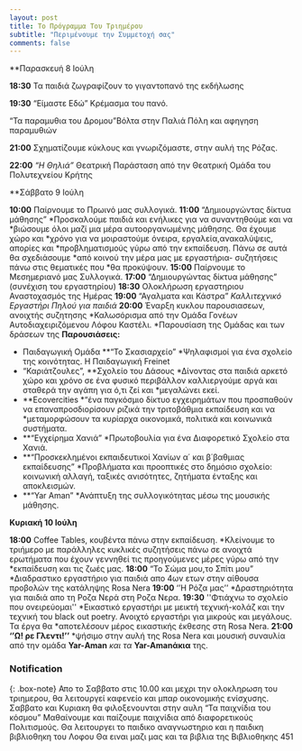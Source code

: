 ```yaml
---
layout: post
title: Το Πρόγραμμα Του Τριημέρου
subtitle: "Περιμένουμε την Συμμετοχή σας"
comments: false
---
```

**Παρασκευή 8 Ιούλη

**18:30**  Τα παιδιά ζωγραφίζουν το γιγαντοπανό της εκδήλωσης

**19:30**  “Είµαστε Εδώ” Κρέµασµα του πανό.

“Τα παραµυθια του Δροµου”Βόλτα στην Παλιά Πόλη και αφηγηση παραµυθιών

**21:00**  Σχηµατίζουµε κύκλους και γνωριζόµαστε, στην αυλή της Ρόζας.

**22:00** *“Η Θηλιά”* Θεατρική Παράσταση από την Θεατρική Οµάδα του Πολυτεχνείου Κρήτης

**Σάββατο 9 Ιούλη

**10:00**  Παίρνουµε το Πρωινό µας συλλογικά.
**11:00**  “Δηµιουργώντας δίκτυα µάθησης”
*Προσκαλούµε παιδιά και ενήλικες για να συναντηθούµε και να
*βιώσουµε όλοι µαζί µια µέρα αυτοοργανωµένης µάθησης. Θα έχουµε χώρο και
*χρόνο για να µοιραστούµε όνειρα, εργαλεία,ανακαλύψεις, απορίες και
*προβληµατισµούς γύρω από την εκπαίδευση. Πάνω σε αυτά θα σχεδιάσουµε
*από κοινού την µέρα µας µε εργαστήρια- συζητήσεις πάνω στις θεµατικές που
*θα προκύψουν.
**15:00**  Παίρνουµε το Μεσηµεριανό µας Συλλογικά.
**17:00**  “Δηµιουργώντας δίκτυα µάθησης” (συνέχιση του εργαστηρίου)
**18:30** Ολοκλήρωση εργαστηριου Αναστοχασµός της Ηµέρας
**19:00** “Αγαλµατα και Κάστρα”
*Καλλιτεχνικό Εργαστήρι Πηλού για παιδιά*
**20:00**  Έναρξη κυκλου παρουσιασεων, ανοιχτής συζητησης
*Καλωσόρισµα από την Οµάδα Γονέων Αυτοδιαχειριζόµενου Λόφου Καστέλι.
*Παρουσίαση της Οµάδας και των δράσεων της
**Παρουσιάσεις:**
- Παιδαγωγική Οµάδα **“Το Σκασιαρχείο”
*Ψηλαφισµοί για ένα σχολείο της κοινότητας. Η Παιδαγωγική Freinet
- “Καριάτζουλες”, **Σχολείο του Δάσους
*Δίνοντας στα παιδιά αρκετό χώρο και χρόνο σε ένα φυσικό περιβάλλον καλλιεργούµε αργά και σταθερά την αγάπη για ό,τι ζεί και
*µεγαλώνει εκεί.
- **Ecovercities
*“ένα παγκόσµιο δίκτυο εγχειρηµάτων που προσπαθούν να επαναπροσδιορίσουν ριζικά την τριτοβάθµια εκπαίδευση και να
*µεταµορφώσουν τα κυρίαρχα οικονοµικά, πολιτικά και κοινωνικά συστήµατα.
- **“Εγχείρηµα Χανιά”
*Πρωτοβουλία για ένα Διαφορετικό Σχολείο στα Χανιά.
- **“Προσκεκληµένοι εκπαιδευτικοί Χανίων α΄ και β΄βαθµιας εκπαίδευσης”
*Προβλήµατα και προοπτικές στο δηµόσιο σχολείο: κοινωνική αλλαγή, ταξικές ανισότητες, ζητήµατα ένταξης και αποκλεισµών.
- **“Yar Aman”
*Ανάπτυξη της συλλογικότητας µέσω της µουσικής µάθησης.

**Κυριακή 10 Ιούλη**

**18:00**  Coffee Tables, κουβέντα πάνω στην εκπαίδευση.
*Κλείνουµε το τριήµερο µε παράλληλες κυκλικές συζητήσεις πάνω σε ανοιχτά ερωτήµατα που έχουν γεννηθεί τις προηγούµενες µέρες γύρω από την
*εκπαίδευση και τις ζωές µας.
**18:00**  “Το Σώµα µου,το Σπίτι µου”
*Διαδραστικο εργαστήριο για παιδιά απο 4ων ετων στην αίθουσα προβολών της κατάληψης Rosa Nera
**19:00** ‘ʼΗ Ρόζα µαςʼʼ
*Δραστηριότητα για παιδιά απο τη Ροζα Νερά στη Ροζα Νερα.
**19:30** ''Φτιάχνω το σχολείο που ονειρεύοµαι''
*Εικαστικό εργαστήρι µε µεικτή τεχνική-κολάζ και την τεχνική του black out poetry. Ανοιχτό εργαστήρι για µικρούς και µεγάλους. Τα έργα θα
*αποτελέσουν µέρος εικαστικής έκθεσης στη Rosa Νera.
**21:00 ‘ʼΩ! ρε Γλεντι!ʼʼ**
*ψήσιµο στην αυλή της Rosa Nera και µουσική συναυλία από την οµάδα **Yar-Αman** *και τα* **Yar-Amanάκια** της.

### Notification
{: .box-note}
Απο το Σαββατο στις 10.00 και µεχρι την ολοκληρωση του τριηµερου, θα
λειτουργεί καφενείο και µπαρ οικονοµικής ενίσχυσης.
Σαββατο και Κυριακη θα φιλοξενουνται στην αυλη “Τα παιχνίδια του
κόσµου” Μαθαίνουµε και παίζουµε παιχνίδια από διαφορετικούς
Πολιτισµούς.
Θα λειτουργει το παιδικο αναγνωστηριο και η παιδικη βιβλιοθηκη του
Λοφου
Θα ειναι µαζι µας και τα βιβλια της Βιβλιοθηκης 451
